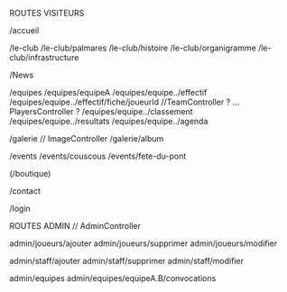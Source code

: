 ROUTES VISITEURS

/accueil

/le-club
/le-club/palmares
/le-club/histoire
/le-club/organigramme
/le-club/infrastructure

/News

/equipes
/equipes/equipeA
/equipes/equipe../effectif
/equipes/equipe../effectif/fiche/joueurId           //TeamController ? ... PlayersController ? 
/equipes/equipe../classement
/equipes/equipe../resultats
/equipes/equipe../agenda

/galerie                            // ImageController
/galerie/album

/events
/events/couscous
/events/fete-du-pont

(/boutique)

/contact

/login

ROUTES ADMIN            // AdminController

admin/joueurs/ajouter
admin/joueurs/supprimer
admin/joueurs/modifier

admin/staff/ajouter
admin/staff/supprimer
admin/staff/modifier

admin/equipes
admin/equipes/equipeA.B/convocations

